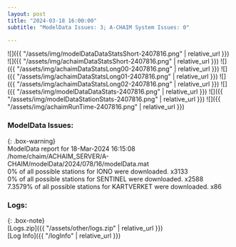 ```yaml
---
layout: post
title: "2024-03-18 16:00:00"
subtitle: "ModelData Issues: 3; A-CHAIM System Issues: 0"

---
```


![]({{ "/assets/img/modelDataDataStatsShort-2407816.png" | relative_url }})
![]({{ "/assets/img/achaimDataStatsShort-2407816.png" | relative_url }})
![]({{ "/assets/img/achaimDataStatsLong00-2407816.png" | relative_url }})
![]({{ "/assets/img/achaimDataStatsLong01-2407816.png" | relative_url }})
![]({{ "/assets/img/achaimDataStatsLong02-2407816.png" | relative_url }})
![]({{ "/assets/img/modelDataDataStats-2407816.png" | relative_url }})
![]({{ "/assets/img/modelDataStationStats-2407816.png" | relative_url }})
![]({{ "/assets/img/achaimRunTime-2407816.png" | relative_url }})


### ModelData Issues:  
  
{: .box-warning}  
 ModelData report for 18-Mar-2024 16:15:08   
 /home/chaim/ACHAIM_SERVER/A-CHAIM/modelData/2024/078/16/modelData.mat   
 0% of all possible stations for IONO were downloaded. x3133   
 0% of all possible stations for SENTINEL were downloaded. x2588   
 7.3579% of all possible stations for KARTVERKET were downloaded. x86   
  


### Logs:  
  
{: .box-note}  
[Logs.zip]({{ "/assets/other/logs.zip" | relative_url }})  
[Log Info]({{ "/logInfo" | relative_url }})  

